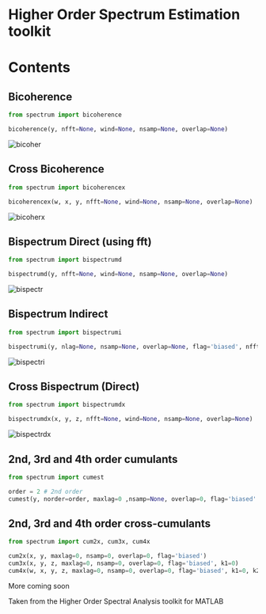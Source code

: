 Higher Order Spectrum Estimation toolkit
======

# Contents

## Bicoherence
```python
from spectrum import bicoherence

bicoherence(y, nfft=None, wind=None, nsamp=None, overlap=None)
```
![bicoher](https://raw.githubusercontent.com/synergetics/spectrum/master/images/bicoherence.png)

## Cross Bicoherence
```python
from spectrum import bicoherencex

bicoherencex(w, x, y, nfft=None, wind=None, nsamp=None, overlap=None)
```
![bicoherx](https://raw.githubusercontent.com/synergetics/spectrum/master/images/cross_bicoherence.png)

## Bispectrum Direct (using fft)
```python
from spectrum import bispectrumd

bispectrumd(y, nfft=None, wind=None, nsamp=None, overlap=None)
```
![bispectr](https://raw.githubusercontent.com/synergetics/spectrum/master/images/bispectrumd.png)

## Bispectrum Indirect
```python
from spectrum import bispectrumi

bispectrumi(y, nlag=None, nsamp=None, overlap=None, flag='biased', nfft=None, wind=None)
```
![bispectri](https://raw.githubusercontent.com/synergetics/spectrum/master/images/bispectrum_indirect.png)

## Cross Bispectrum (Direct)
```python
from spectrum import bispectrumdx

bispectrumdx(x, y, z, nfft=None, wind=None, nsamp=None, overlap=None)
```
![bispectrdx](https://raw.githubusercontent.com/synergetics/spectrum/master/images/cross_bispectrum.png)

## 2nd, 3rd and 4th order cumulants
```python
from spectrum import cumest

order = 2 # 2nd order
cumest(y, norder=order, maxlag=0 ,nsamp=None, overlap=0, flag='biased' ,k1=0, k2=0)
```

## 2nd, 3rd and 4th order cross-cumulants
```python
from spectrum import cum2x, cum3x, cum4x

cum2x(x, y, maxlag=0, nsamp=0, overlap=0, flag='biased')
cum3x(x, y, z, maxlag=0, nsamp=0, overlap=0, flag='biased', k1=0)
cum4x(w, x, y, z, maxlag=0, nsamp=0, overlap=0, flag='biased', k1=0, k2=0)
```

More coming soon

Taken from the Higher Order Spectral Analysis toolkit for MATLAB

